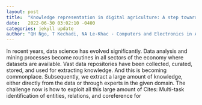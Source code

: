 ```yaml
---
layout: post
title:  "Knowledge representation in digital agriculture: A step towards standardised model"
date:   2022-06-30 03:02:10 -0400
categories: jekyll update
author: "QH Ngo, T Kechadi, NA Le-Khac - Computers and Electronics in Agriculture, 2022"
---
```

In recent years, data science has evolved significantly. Data analysis and mining processes become routines in all sectors of the economy where datasets are available. Vast data repositories have been collected, curated, stored, and used for extracting knowledge. And this is becoming commonplace. Subsequently, we extract a large amount of knowledge, either directly from the data or through experts in the given domain. The challenge now is how to exploit all this large amount of 
Cites: Multi-task identification of entities, relations, and coreference for